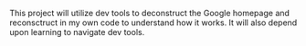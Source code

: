 This project will utilize dev tools to deconstruct the Google homepage and reconsctruct in my own code to understand how it works. It will also depend upon learning to navigate dev tools.
